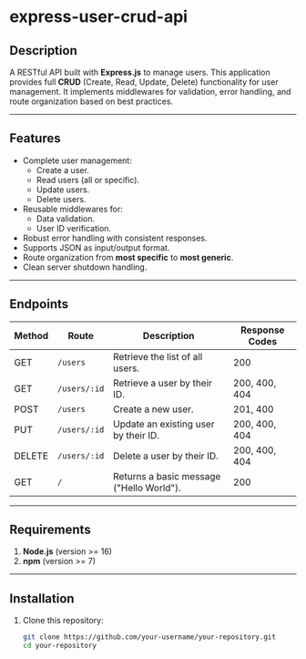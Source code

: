 # express-user-crud-api

## Description

A RESTful API built with **Express.js** to manage users. This application provides full **CRUD** (Create, Read, Update, Delete) functionality for user management. It implements middlewares for validation, error handling, and route organization based on best practices.

---

## Features

- Complete user management:
  - Create a user.
  - Read users (all or specific).
  - Update users.
  - Delete users.
- Reusable middlewares for:
  - Data validation.
  - User ID verification.
- Robust error handling with consistent responses.
- Supports JSON as input/output format.
- Route organization from **most specific** to **most generic**.
- Clean server shutdown handling.

---

## Endpoints

| Method | Route        | Description                              | Response Codes |
| ------ | ------------ | ---------------------------------------- | -------------- |
| GET    | `/users`     | Retrieve the list of all users.          | 200            |
| GET    | `/users/:id` | Retrieve a user by their ID.             | 200, 400, 404  |
| POST   | `/users`     | Create a new user.                       | 201, 400       |
| PUT    | `/users/:id` | Update an existing user by their ID.     | 200, 400, 404  |
| DELETE | `/users/:id` | Delete a user by their ID.               | 200, 400, 404  |
| GET    | `/`          | Returns a basic message ("Hello World"). | 200            |

---

## Requirements

1. **Node.js** (version >= 16)
2. **npm** (version >= 7)

---

## Installation

1. Clone this repository:
   ```bash
   git clone https://github.com/your-username/your-repository.git
   cd your-repository
   ```
